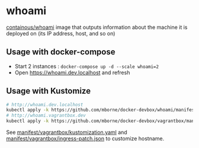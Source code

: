 # whoami

[containous/whoami](https://hub.docker.com/r/containous/whoami/dockerfile) image that outputs information about the machine it is deployed on (its IP address, host, and so on)

## Usage with docker-compose

* Start 2 instances : `docker-compose up -d --scale whoami=2`
* Open https://whoami.dev.localhost and refresh

## Usage with Kustomize

```bash
# http://whoami.dev.localhost
kubectl apply -k https://github.com/mborne/docker-devbox/whoami/manifest/base
# http://whoami.vagrantbox.dev
kubectl apply -k https://github.com/mborne/docker-devbox/vagrantbox/manifest/devbox
```

See [manifest/vagrantbox/kustomization.yaml](./manifest/vagrantbox/kustomization.yaml) and [manifest/vagrantbox/ingress-patch.json](./manifest/vagrantbox/ingress-patch.json) to customize hostname.
